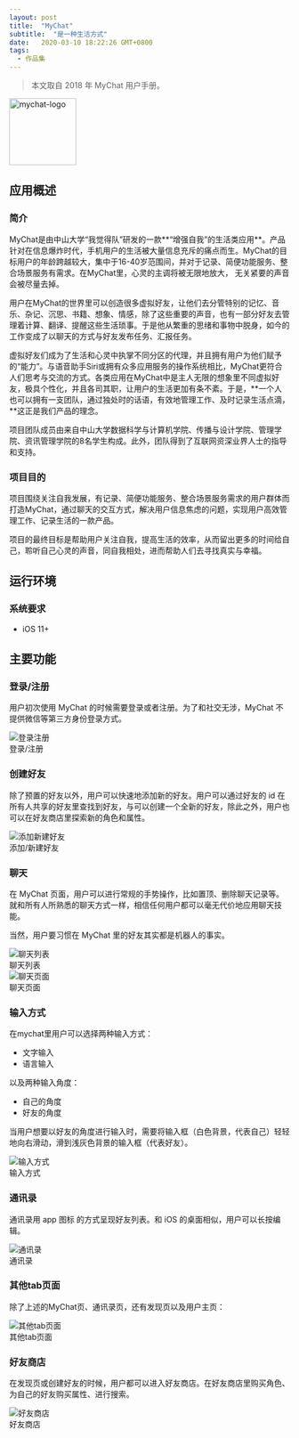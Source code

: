 ```yaml
---
layout: post
title:  "MyChat"
subtitle:  "是一种生活方式"
date:   2020-03-10 18:22:26 GMT+0800
tags:
  - 作品集
---
```


> 本文取自 2018 年 MyChat 用户手册。

<div class="center-container">
  <img class="small" style="width: 120px;" src="/assets/images/posts/mychat/mychat-logo.png" alt="mychat-logo" />
</div>

## 应用概述

### 简介

MyChat是由中山大学“我觉得队”研发的一款**“增强自我”的生活类应用**。产品针对在信息爆炸时代，手机用户的生活被大量信息充斥的痛点而生。MyChat的目标用户的年龄跨越较大，集中于16-40岁范围间，并对于记录、简便功能服务、整合场景服务有需求。在MyChat里，心灵的主调将被无限地放大， 无关紧要的声音会被尽量去掉。

用户在MyChat的世界里可以创造很多虚拟好友，让他们去分管特别的记忆、音乐、杂记、沉思、书籍、想象、情感，除了这些重要的声音，也有一部分好友去管理着计算、翻译、提醒这些生活琐事。于是他从繁重的思绪和事物中脱身，如今的工作变成了以聊天的方式与好友发布任务、汇报任务。

虚拟好友们成为了生活和心灵中执掌不同分区的代理，并且拥有用户为他们赋予的“能力”。与语音助手Siri或拥有众多应用服务的操作系统相比，MyChat更符合人们思考与交流的方式。各类应用在MyChat中是主人无限的想象里不同虚拟好友，极具个性化，并且各司其职，让用户的生活更加有条不紊。于是，**一个人也可以拥有一支团队，通过独处时的话语，有效地管理工作、及时记录生活点滴，**这正是我们产品的理念。

项目团队成员由来自中山大学数据科学与计算机学院、传播与设计学院、管理学院、资讯管理学院的8名学生构成。此外，团队得到了互联网资深业界人士的指导和支持。

### 项目目的

项目围绕关注自我发展，有记录、简便功能服务、整合场景服务需求的用户群体而打造MyChat，通过聊天的交互方式，解决用户信息焦虑的问题，实现用户高效管理工作、记录生活的一款产品。

项目的最终目标是帮助用户关注自我，提高生活的效率，从而留出更多的时间给自己，聆听自己心灵的声音，同自我相处，进而帮助人们去寻找真实与幸福。

## 运行环境

### 系统要求

* iOS 11+

## 主要功能

### 登录/注册

用户初次使用 MyChat 的时候需要登录或者注册。为了和社交无涉，MyChat 不提供微信等第三方身份登录方式。

<div class="center-container">
  <img class="middle-height" src="/assets/images/posts/mychat/登录注册.png" alt="登录注册" />
  <div class="caption">登录/注册</div>
</div>

### 创建好友

除了预置的好友以外，用户可以快速地添加新的好友。用户可以通过好友的 id 在所有人共享的好友里查找到好友，与可以创建一个全新的好友，除此之外，用户也可以在好友商店里探索新的角色和属性。

<div class="center-container">
  <img class="middle-height" src="/assets/images/posts/mychat/添加新建好友.png" alt="添加新建好友" />
  <div class="caption">添加/新建好友</div>
</div>

### 聊天

在 MyChat 页面，用户可以进行常规的手势操作，比如置顶、删除聊天记录等。就和所有人所熟悉的聊天方式一样，相信任何用户都可以毫无代价地应用聊天技能。

当然，用户要习惯在 MyChat 里的好友其实都是机器人的事实。

<div class="center-container">
  <img class="middle-height" src="/assets/images/posts/mychat/聊天列表.png" alt="聊天列表" />
  <div class="caption">聊天列表</div>
</div>

<div class="center-container">
  <img class="middle-height" src="/assets/images/posts/mychat/聊天页面.png" alt="聊天页面" />
  <div class="caption">聊天页面</div>
</div>

### 输入方式

在mychat里用户可以选择两种输入方式：

* 文字输入
* 语言输入

以及两种输入角度：

* 自己的角度
* 好友的角度

当用户想要以好友的角度进行输入时，需要将输入框（白色背景，代表自己）轻轻地向右滑动，滑到浅灰色背景的输入框（代表好友）。

<div class="center-container">
  <img class="middle-height" src="/assets/images/posts/mychat/输入方式.png" alt="输入方式" />
  <div class="caption">输入方式</div>
</div>

### 通讯录

通讯录用 app 图标 的方式呈现好友列表。和 iOS 的桌面相似，用户可以长按编辑。

<div class="center-container">
  <img class="middle-height" src="/assets/images/posts/mychat/通讯录.png" alt="通讯录" />
  <div class="caption">通讯录</div>
</div>

### 其他tab页面

除了上述的MyChat页、通讯录页，还有发现页以及用户主页：


<div class="center-container">
  <img class="middle-height" src="/assets/images/posts/mychat/其他tab页面.png" alt="其他tab页面" />
  <div class="caption">其他tab页面</div>
</div>


### 好友商店

在发现页或创建好友的时候，用户都可以进入好友商店。在好友商店里购买角色、为自己的好友购买属性、进行搜索。

<div class="center-container">
  <img class="middle-height" src="/assets/images/posts/mychat/好友商店.png" alt="好友商店" />
  <div class="caption">好友商店</div>
</div>
